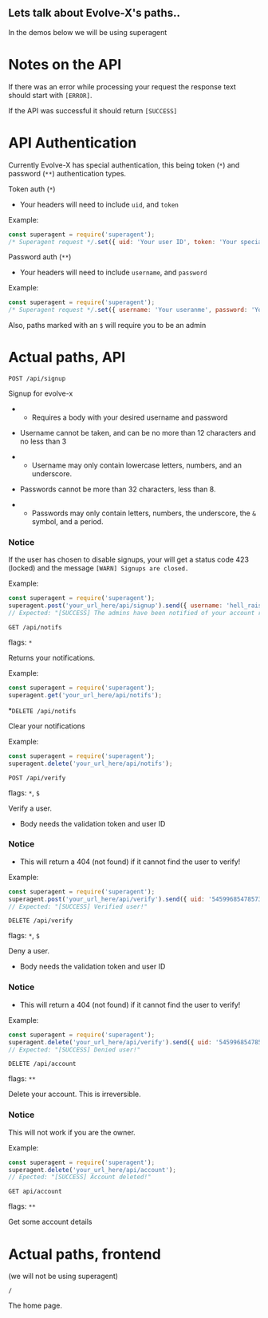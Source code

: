 ## Lets talk about Evolve-X's paths..

In the demos below we will be using superagent

# Notes on the API

If there was an error while processing your request the response text should start with `[ERROR]`.

If the API was successful it should return `[SUCCESS]`

# API Authentication
Currently Evolve-X has special authentication, this being token (`*`) and password (`**`) authentication types.

Token auth (`*`)
- Your headers will need to include `uid`, and `token`

Example:
```js
const superagent = require('superagent');
/* Superagent request */.set({ uid: 'Your user ID', token: 'Your special token' });
```

Password auth (`**`)
- Your headers will need to include `username`, and `password`

Example:
```js
const superagent = require('superagent');
/* Superagent request */.set({ username: 'Your useranme', password: 'Your password' });
```

Also, paths marked with an `$` will require you to be an admin

# Actual paths, API

`POST /api/signup`

Signup for evolve-x

- * Requires a body with your desired username and password


* Username cannot be taken, and can be no more than 12 characters and no less than 3
- * Username may only contain lowercase letters, numbers, and an underscore.
* Passwords cannot be more than 32 characters, less than 8.
- * Passwords may only contain letters, numbers, the underscore, the `&` symbol, and a period.

### Notice

If the user has chosen to disable signups, your will get a status code 423 (locked) and the message `[WARN] Signups are closed.`

Example:
```js
const superagent = require('superagent');
superagent.post('your_url_here/api/signup').send({ username: 'hell_raiser420', password: 'omgItsNull9000' });
// Expected: "[SUCCESS] The admins have been notified of your account request!"
```

`GET /api/notifs`

flags: `*`

Returns your notifications.

Example:
```js
const superagent = require('superagent');
superagent.get('your_url_here/api/notifs');
```

*`DELETE /api/notifs`

Clear your notifications

Example:
```js
const superagent = require('superagent');
superagent.delete('your_url_here/api/notifs');
```

`POST /api/verify`

flags: `*`, `$`

Verify a user.

- Body needs the validation token and user ID

### Notice

- This will return a 404 (not found) if it cannot find the user to verify!

Example:
```js
const superagent = require('superagent');
superagent.post('your_url_here/api/verify').send({ uid: '545996854785731475959', token: 'bmpp2e2550-zFyBNHlL0LqSJRHAJw8v4dVk358wHgVAjI+FarmSR_Ga9pxioYl7l.VWV5bE5oR2ttajYzcExWUTFBTnc4UUZiOXlwQVk1R01EZHQ5bUpXWDU0aFUySlhzRmJodDY3UkplMlV3UUpuLQ==.NDQ2' });
// Expected: "[SUCCESS] Verified user!"
```

`DELETE /api/verify`

flags: `*`, `$`

Deny a user.

- Body needs the validation token and user ID

### Notice

- This will return a 404 (not found) if it cannot find the user to verify!

Example:
```js
const superagent = require('superagent');
superagent.delete('your_url_here/api/verify').send({ uid: '545996854785731475959', token: 'bmpp2e2550-zFyBNHlL0LqSJRHAJw8v4dVk358wHgVAjI+FarmSR_Ga9pxioYl7l.VWV5bE5oR2ttajYzcExWUTFBTnc4UUZiOXlwQVk1R01EZHQ5bUpXWDU0aFUySlhzRmJodDY3UkplMlV3UUpuLQ==.NDQ2' });
// Expected: "[SUCCESS] Denied user!"
```

`DELETE /api/account`

flags: `**`

Delete your account.
This is irreversible.

### Notice

This will not work if you are the owner.

Example:
```js
const superagent = require('superagent');
superagent.delete('your_url_here/api/account');
// Epected: "[SUCCESS] Account deleted!"
```

`GET api/account`

flags: `**`

Get some account details

# Actual paths, frontend
(we will not be using superagent)

`/`

The home page.
